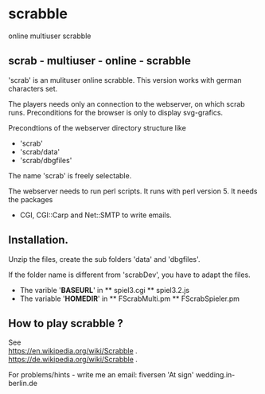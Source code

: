 # scrabble
online multiuser scrabble

scrab  - multiuser - online - scrabble
--------------------------------------

'scrab' is an mulituser online scrabble.
This version works with german characters set.

The players needs only an connection to the webserver, 
on which scrab runs.
Preconditions for the browser is only to display svg-grafics.


Precondtions of the webserver
directory structure like 
- 'scrab'
- 'scrab/data'
- 'scrab/dbgfiles'

The name 'scrab' is freely selectable.

The webserver needs to run  perl scripts.
It runs with perl version 5.
It needs the packages 
- CGI, CGI::Carp and Net::SMTP to write emails.


Installation.
-------------
Unzip the files, create the sub folders  'data' and 'dbgfiles'.<br/>

If the folder name is different from 'scrabDev', you have to adapt the files.
* The varible '<b>BASEURL</b>' in 
** spiel3.cgi
** spiel3.2.js<br>
* The variable '<b>HOMEDIR</b>' in 
** FScrabMulti.pm
** FScrabSpieler.pm


How to play scrabble ?
----------------------
See  
https://en.wikipedia.org/wiki/Scrabble  .
https://de.wikipedia.org/wiki/Scrabble  .


For problems/hints - write me an email: 
fiversen 'At sign' wedding.in-berlin.de
